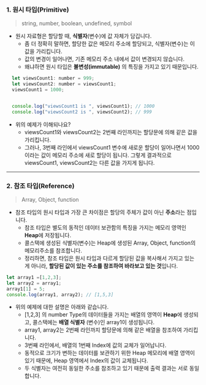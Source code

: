 ### 1. 원시 타입(Primitive)

> string, number, boolean, undefined, symbol

- 원시 자료형은 할당할 때, **식별자**(변수)에 값 자체가 담깁니다.
    - 좀 더 정확히 말하면, 할당한 값은 메모리 주소에 할당되고, 식별자(변수)는 이 값을 가리킵니다.
    - 값의 변경이 일어나면, 기존 메모리 주소 내에서 값이 변경되지 않습니다.
    - 왜냐하면 원시 타입은 **불변성(immutable)** 의 특징을 가지고 있기 때문입니다.

```jsx
  let viewsCount1: number = 999;
  let viewsCount2: number = viewsCount1;
  viewsCount1 = 1000;


  console.log("viewsCount1 is ", viewsCount1); // 1000
  console.log("viewsCount2 is ", viewsCount2); // 999
```

- 위의 예제가 이해되나요?
    - viewsCount1와 viewsCount2는 2번째 라인까지는 할당문에 의해 같은 값을 가리킵니다.
    - 그러나, 3번째 라인에서 viewsCount1 변수에 새로운 할당이 일어나면서 1000이라는 값이 메모리 주소에 새로 할당이 됩니다. 그렇게 결과적으로 viewsCount1, viewsCount2는 다른 값을 가지게 됩니다.

---
### 2. 참조 타입(Reference)

> Array, Object, function

- 참조 타입의 원시 타입과 가장 큰 차이점은 할당의 주체가 값이 아닌 **주소**라는 점입니다.
    - 참조 타입은 별도의 동적인 데이터 보관함의 특징을 가지는 메모리 영역인 **Heap**에 저장됩니다.
    - 콜스택에 생성된 식별자(변수)는 Heap에 생성된 Array, Object, function의 메모리주소를 참조합니다.
    - 정리하면, 참조 타입은 원시 타입과 다르게 할당된 값을 복사해서 가지고 있는 게 아니라, **할당된 값이 있는 주소를 참조하여 바라보고 있는 것**입니다.

```jsx
let array1 =[1,2,3];
let array2 = array1;
array1[1] = 5;
console.log(array1, array2); // [1,5,3] 
```

- 위의 예제에 대한 설명은 아래와 같습니다.
    - [1,2,3] 의 number Type의 데이터들을 가지는 배열의 영역이 **Heap**에 생성되고, 콜스택에는 **배열 식별자** (변수)인 array1이 생성됩니다.
    - array1, array2는 2번째 라인까지 할당문에 의해 같은 배열을 참조하여 가리킵니다.
    - 3번째 라인에서, 배열의 1번째 Index에 값의 교체가 일어납니다.
    - 동적으로 크기가 변하는 데이터를 보관하기 위한 Heap 메모리에 배열 영역이 있기 때문에, Heap 영역에서 Index의 값이 교체됩니다.
    - 두 식별자는 여전히 동일한 주소를 참조하고 있기 때문에 출력 결과는 서로 동일합니다.